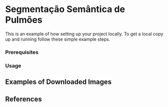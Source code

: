 # Segmentação Semântica de Pulmões

This is an example of how setting up your project locally.
To get a local copy up and running follow these simple example steps.

### Prerequisites

<!--

All necessary prerequisites are already installed in docker container

-->

### Usage

<!--

1. Get access for Google Earth Engine (GEE) at [signup](https://earthengine.google.com/signup/)
2. Inside the container previously created, run this command to authenticate your account:
```sh
earthengine authenticate
```
3. Enter in the folder **OLACEFS_DAM/1_Script_GEE/gee** and run:
```sh
python googleEarthEngine.py
```
-->

<!-- Examples of Downloaded Images -->
## Examples of Downloaded Images

<!--

Example of a tailing dam image extract from the years of 2016 to 2019 from sentinel and landsat satellites


![](https://github.com/edemir-matcomp/OLACEFS_DAM/blob/master/1_Script_GEE/example_gee_sentinel_landsat.png)

-->

<!-- References -->
## References
<!--
For more examples, please refer to the Google Earth Engine [Documentation](https://developers.google.com/earth-engine)
-->
